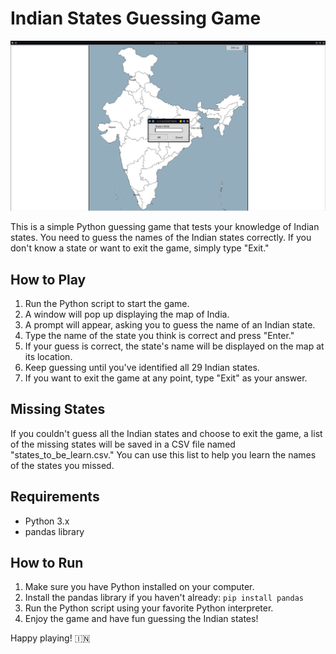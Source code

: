 # Indian States Guessing Game

![India Map](Screenshot_20230731_135157.png)

This is a simple Python guessing game that tests your knowledge of Indian states. You need to guess the names of the Indian states correctly. If you don't know a state or want to exit the game, simply type "Exit."

## How to Play

1. Run the Python script to start the game.
2. A window will pop up displaying the map of India.
3. A prompt will appear, asking you to guess the name of an Indian state.
4. Type the name of the state you think is correct and press "Enter."
5. If your guess is correct, the state's name will be displayed on the map at its location.
6. Keep guessing until you've identified all 29 Indian states.
7. If you want to exit the game at any point, type "Exit" as your answer.

## Missing States

If you couldn't guess all the Indian states and choose to exit the game, a list of the missing states will be saved in a CSV file named "states_to_be_learn.csv." You can use this list to help you learn the names of the states you missed.

## Requirements

- Python 3.x
- pandas library

## How to Run

1. Make sure you have Python installed on your computer.
2. Install the pandas library if you haven't already: `pip install pandas`
3. Run the Python script using your favorite Python interpreter.
4. Enjoy the game and have fun guessing the Indian states!

Happy playing! 🇮🇳
